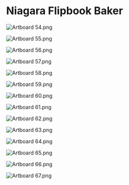 # Niagara Flipbook Baker

<p><img src="https://vertexschool.instructure.com/courses/319/files/22167/preview?verifier=TdnupRxopLR0gJUu95xJeKdIYD5h5HDFgDjmAMCs" alt="Artboard 54.png" data-api-endpoint="https://vertexschool.instructure.com/api/v1/courses/319/files/22167" data-api-returntype="File"></p>
<p><img src="https://vertexschool.instructure.com/courses/319/files/22168/preview?verifier=z7vGT4rz3ekXOAhsu1QSBYyqvldoAIzmvIKmFNIU" alt="Artboard 55.png" data-api-endpoint="https://vertexschool.instructure.com/api/v1/courses/319/files/22168" data-api-returntype="File"></p>
<p><img src="https://vertexschool.instructure.com/courses/319/files/22169/preview?verifier=EV30ER3HUDDt6QqYHd0ZaytqqJxiaR7RPSJzMJ8O" alt="Artboard 56.png" data-api-endpoint="https://vertexschool.instructure.com/api/v1/courses/319/files/22169" data-api-returntype="File"></p>
<p><img src="https://vertexschool.instructure.com/courses/319/files/22170/preview?verifier=ep0BDOIF792m9fhJqsDVJxkkYeK3QC4bIA5nxTCr" alt="Artboard 57.png" data-api-endpoint="https://vertexschool.instructure.com/api/v1/courses/319/files/22170" data-api-returntype="File"></p>
<p><img src="https://vertexschool.instructure.com/courses/319/files/22171/preview?verifier=8xPcs1jGunCuphjZTNKscZmauz0YaZ1G6vXsWva9" alt="Artboard 58.png" data-api-endpoint="https://vertexschool.instructure.com/api/v1/courses/319/files/22171" data-api-returntype="File"></p>
<p><img src="https://vertexschool.instructure.com/courses/319/files/22172/preview?verifier=umPqxjSFQV2NHpt3YY1XjdnSDGnN9hVbpFsNS0Ym" alt="Artboard 59.png" data-api-endpoint="https://vertexschool.instructure.com/api/v1/courses/319/files/22172" data-api-returntype="File"></p>
<p><img src="https://vertexschool.instructure.com/courses/319/files/22173/preview?verifier=asmo9c1pEEWWn7Pa8osg7JJVMDhyjId4rzhBVh5f" alt="Artboard 60.png" data-api-endpoint="https://vertexschool.instructure.com/api/v1/courses/319/files/22173" data-api-returntype="File"></p>
<p><img src="https://vertexschool.instructure.com/courses/319/files/22174/preview?verifier=D01n6bFKN1qdFWdL11BAVaPh0S3J4zsDD00aBHrR" alt="Artboard 61.png" data-api-endpoint="https://vertexschool.instructure.com/api/v1/courses/319/files/22174" data-api-returntype="File"></p>
<p><img src="https://vertexschool.instructure.com/courses/319/files/22175/preview?verifier=ltTzfj59WRsWmuwjWfdBYxksY9J2qSexr5NrQXML" alt="Artboard 62.png" data-api-endpoint="https://vertexschool.instructure.com/api/v1/courses/319/files/22175" data-api-returntype="File"></p>
<p><img src="https://vertexschool.instructure.com/courses/319/files/22176/preview?verifier=UHHRuHAXSf6rTKPsRoQOWM3WfVPFvS90MK0oViRL" alt="Artboard 63.png" data-api-endpoint="https://vertexschool.instructure.com/api/v1/courses/319/files/22176" data-api-returntype="File"></p>
<p><img src="https://vertexschool.instructure.com/courses/319/files/22177/preview?verifier=hfsYuHQlovRrDaHb78goC7HNAKPX1SSVhtSXvveU" alt="Artboard 64.png" data-api-endpoint="https://vertexschool.instructure.com/api/v1/courses/319/files/22177" data-api-returntype="File"></p>
<p><img src="https://vertexschool.instructure.com/courses/319/files/22178/preview?verifier=bEoFSPT7zgUjVmGfWothqieK6gjCCSI6XlPDhEaN" alt="Artboard 65.png" data-api-endpoint="https://vertexschool.instructure.com/api/v1/courses/319/files/22178" data-api-returntype="File"></p>
<p><img src="https://vertexschool.instructure.com/courses/319/files/22179/preview?verifier=suLpvQndE1hEIOfladgq0pBQbo3lnSAoJkn1P7cI" alt="Artboard 66.png" data-api-endpoint="https://vertexschool.instructure.com/api/v1/courses/319/files/22179" data-api-returntype="File"></p>
<p><img src="https://vertexschool.instructure.com/courses/319/files/22180/preview?verifier=eZuLNxgA3R3JEO5P97kRBpSd77kCqiew6SCGs3EX" alt="Artboard 67.png" data-api-endpoint="https://vertexschool.instructure.com/api/v1/courses/319/files/22180" data-api-returntype="File"></p>
<p>&nbsp;</p>
